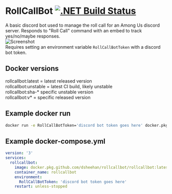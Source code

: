 # RollCallBot [![.NET Build Status](https://github.com/dsheehan/RollCallBot/workflows/.NET/badge.svg)](https://github.com/dsheehan/RollCallBot/actions?query=workflow%3A.NET)
A basic discord bot used to manage the roll call for an Among Us discord server.
Responds to "Roll Call" command with an embed to track yes/no/maybe responses.\
![Screenshot](https://github.com/dsheehan/RollCallBot/raw/assets/screenshot.png)\
Requires setting an environment variable `RollCallBotToken` with a discord bot token.
## Docker versions
rollcallbot:latest = latest released version\
rollcallbot:unstable = latest CI build, likely unstable\
rollcallbot:sha-* specific unstable version \
rollcallbot:v* = specific released version

## Example docker run
``` sh
docker run -e RollCallBotToken='discord bot token goes here' docker.pkg.github.com/dsheehan/rollcallbot/rollcallbot:latest
```

## Example docker-compose.yml
```yaml
version: '3'
services:
  rollcallbot:
    image: docker.pkg.github.com/dsheehan/rollcallbot/rollcallbot:latest
    container_name: rollcallbot
    environment:
      RollCallBotToken: 'discord bot token goes here'
    restart: unless-stopped
```
